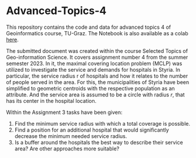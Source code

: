 # Advanced-Topics-4

This repository contains the code and data for advanced topics 4 of Geoinformatics course, TU-Graz. The Notebook is also available as a colab [here](https://colab.research.google.com/drive/1PLYsNaQGpnnBI5XW7RGacs0qThh4Y_oF?usp=sharing).

The submitted document was created within the course Selected Topics of Geo-information Science. It covers assignment number 4 from the summer semester 2023. In it, the maximal covering location problem (MCLP) was utilized to investigate the service and demands for hospitals in Styria. In particular, the service radius r of hospitals and how it relates to the number of people served in the area. For this, the municipalities of Styria have been simplified to geometric centroids with the respective population as an attribute. And the service area is assumed to be a circle with radius $r$, that has its center in the hospital location.

Within the Assignment 3 tasks have been given:

1. Find the minimum service radius with which a total coverage is possible.
2. Find a position for an additional hospital that would significantly decrease the minimum
needed service radius.
3. Is a buffer around the hospitals the best way to describe their service area? Are other
approaches more suitable?
